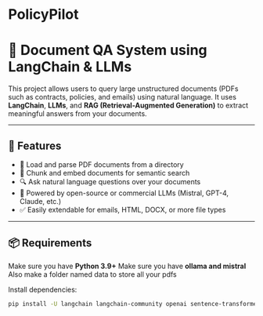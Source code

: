 # PolicyPilot

# 🧠 Document QA System using LangChain & LLMs

This project allows users to query large unstructured documents (PDFs such as contracts, policies, and emails) using natural language. It uses **LangChain**, **LLMs**, and **RAG (Retrieval-Augmented Generation)** to extract meaningful answers from your documents.

---

## 🚀 Features

- 📄 Load and parse PDF documents from a directory
- 🧩 Chunk and embed documents for semantic search
- 🔍 Ask natural language questions over your documents
- 🧠 Powered by open-source or commercial LLMs (Mistral, GPT-4, Claude, etc.)
- ✅ Easily extendable for emails, HTML, DOCX, or more file types

---

## 📦 Requirements

Make sure you have **Python 3.9+**
Make sure you have **ollama and mistral**
Also make a folder named data to store all your pdfs 

Install dependencies:

```bash
pip install -U langchain langchain-community openai sentence-transformers faiss-cpu



